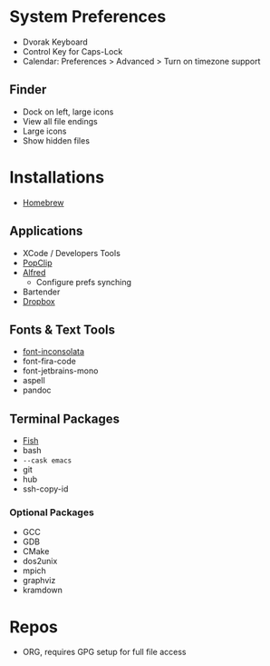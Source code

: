 # System Preferences

- Dvorak Keyboard
- Control Key for Caps-Lock
- Calendar: Preferences > Advanced > Turn on timezone support

## Finder

- Dock on left, large icons
- View all file endings
- Large icons
- Show hidden files

# Installations

- [Homebrew](https://brew.sh)

## Applications

- XCode / Developers Tools
- [PopClip](http://pilotmoon.com/popclip/)
- [Alfred](https://www.alfredapp.com)
  - Configure prefs synching
- Bartender
- [Dropbox](http://dropbox.com)

## Fonts & Text Tools

- [font-inconsolata](http://levien.com/type/myfonts/inconsolata.html)
- font-fira-code
- font-jetbrains-mono
- aspell
- pandoc

## Terminal Packages

- [Fish](http://fishshell.com)
- bash
- `--cask emacs`
- git
- hub
- ssh-copy-id

### Optional Packages

- GCC
- GDB
- CMake
- dos2unix
- mpich
- graphviz
- kramdown

# Repos

- ORG, requires GPG setup for full file access
